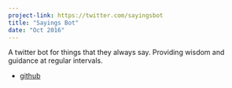 ```yaml
---
project-link: https://twitter.com/sayingsbot
title: "Sayings Bot"
date: "Oct 2016"
---
```


A twitter bot for things that they always say. Providing wisdom and guidance at regular intervals.

- [github][github]

[github]: https://github.com/bichan17/sayings-bot
